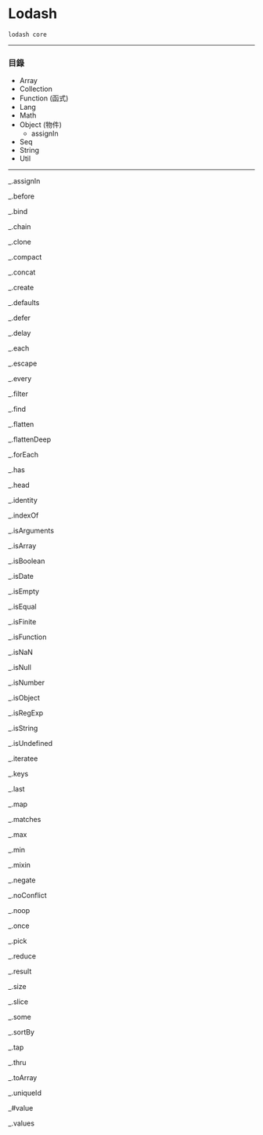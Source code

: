 # Lodash

`lodash core`

***

### 目錄
* Array
* Collection
* Function (函式)
* Lang
* Math
* Object (物件)
  * assignIn
* Seq
* String
* Util  

***

_.assignIn

_.before

_.bind

_.chain

_.clone

_.compact

_.concat

_.create

_.defaults

_.defer

_.delay

_.each

_.escape

_.every

_.filter

_.find

_.flatten

_.flattenDeep

_.forEach

_.has

_.head

_.identity

_.indexOf

_.isArguments

_.isArray

_.isBoolean

_.isDate

_.isEmpty

_.isEqual

_.isFinite

_.isFunction

_.isNaN

_.isNull

_.isNumber

_.isObject

_.isRegExp

_.isString

_.isUndefined

_.iteratee

_.keys

_.last

_.map

_.matches

_.max

_.min

_.mixin

_.negate

_.noConflict

_.noop

_.once

_.pick

_.reduce

_.result

_.size

_.slice

_.some

_.sortBy

_.tap

_.thru

_.toArray

_.uniqueId

_#value

_.values
